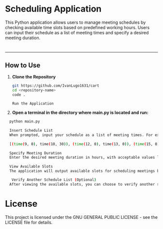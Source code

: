 # Scheduling Application
This Python application allows users to manage meeting schedules by checking available time slots based on predefined working hours. Users can input their schedule as a list of meeting times and specify a desired meeting duration.
#
---
## How to Use

1. **Clone the Repository**
   ```bash
   git https://github.com/IvanLugo1631/cart
   cd <repository-name>
   code .

   Run the Application
2. **Open a terminal in the directory where main.py is located and run:**

```bash
  python main.py
  
  Insert Schedule List
  When prompted, input your schedule as a list of meeting times. For example:
  
  [(time(9, 0), time(10, 30)), (time(12, 0), time(13, 0)), (time(15, 0), time(16, 0))]
  
  Specify Meeting Duration
  Enter the desired meeting duration in hours, with acceptable values like 1, 1.5, or 2. Ensure it aligns with 30-minute increments.
  
  View Available Slots
  The application will output available slots for scheduling meetings based on the specified duration.

   Verify Another Schedule List (Optional)
  After viewing the available slots, you can choose to verify another schedule list by responding to the prompt.
```
# License
This project is licensed under the GNU GENERAL PUBLIC LICENSE - see the LICENSE file for details.

